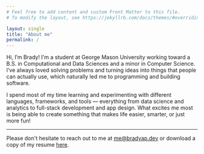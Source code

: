 ```yaml
---
# Feel free to add content and custom Front Matter to this file.
# To modify the layout, see https://jekyllrb.com/docs/themes/#overriding-theme-defaults

layout: single
title: "About me"
permalink: /
---
```


Hi, I’m Brady! I'm a student at George Mason University working toward a B.S. in Computational and Data Sciences and a minor in Computer Science. I’ve always loved solving problems and turning ideas into things that people can actually use, which naturally led me to programming and building software.

I spend most of my time learning and experimenting with different languages, frameworks, and tools — everything from data science and analytics to full-stack development and app design. What excites me most is being able to create something that makes life easier, smarter, or just more fun!

---

Please don't hesitate to reach out to me at [me@bradyap.dev](mailto:me@bradyap.dev) or download a copy of my resume [here](/assets/files/brady_pettengill_resume.pdf).